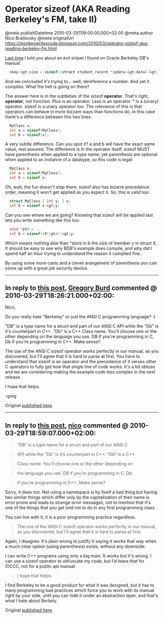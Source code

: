 # Operator sizeof (AKA Reading Berkeley's FM, take II)

@meta publishDatetime 2010-03-29T09:00:00.000+02:00
@meta author Nico Brailovsky
@meta originalUrl https://monkeywritescode.blogspot.com/2010/03/operator-sizeof-aka-reading-berkeley-fm.html

[Last time](/md_blog/2010/0326_ReadingBerkeley39sFM.md) I told you about an evil snipet I found on Oracle Berkeley DB's manual:

```c++
  skey-&gt;size = sizeof((struct student_record *)pdata-&gt;data)-&gt;last_name;
```

And we concluded it's trying to... well, dereference a number. And yet it compiles. What the hell is going on there?

The answer here is in the subtleties of the sizeof **operator**. That's right, **operator**, not function. Plus is an operator. Less is an operator. \* is a (unary) operator. sizeof is a unary operator too. The relevance of this is that operators can behave in more bizzare ways than functions do. In this case there's a difference between this two lines:

```c++
  MyClass x;
  int a = sizeof(MyClass);
  int b = sizeof(x);
```

A very subtle difference. Can you spot it? a and b will have the exact same value, rest assured. The difference is in the operator itself: sizeof MUST have parenthesis when applied to a type name, yet parenthesis are optional when applied to an instance of a datatype, so this code is legal:

```c++
  MyClass x;
  int a = sizeof(MyClass);
  int b = sizeof x;
```

Oh, wait, the fun doesn't stop there: sizeof also has bizarre precedence order, meaning it won't get applied as you expect it. So, this is valid too:

```c++
  struct MyClass { int y; } x;
  int b = sizeof x-&gt;y;
```

Can you see where we are going? Knowing that sizeof will be applied last lets you write something like this too:

```c++
  void *ptr = ...
  int b = sizeof((X*)ptr)-&gt;y;
```

Which means nothing else than "store in b the size of member y in struct X. It should be easy to see why BDB's example does compile, and why did I spend half an hour trying to understand the reason it compiled fine.

By using some more casts and a clever arangement of parenthesis you can come up with a great job security device.


---
## In reply to [this post](), [Gregory Burd](http://oracle.com/) commented @ 2010-03-29T18:26:21.000+02:00:

Nico,

Do you really hate "Berkeley" or just the ANSI C programming language? :)

"DB" is a type name for a struct and part of our ANSI C API while the "Db" is it's counterpart in C++. "Db" is a C++ Class name. You'll choose one or the other depending on the language you use. DB if you're programming in C, Db if you're programming in C++. Make sense?

The use of the ANSI C sizeof operator works perfectly in our manual, as you discovered, but I'll agree that it is hard to parse at first. You have to understand that sizeof is an operator and the precedence of it verses other C operators to fully get how that single line of code works. It's a bit obtuse and we are considering making the example code less complex in the next release.

I hope that helps.

-greg

Original [published here](/md_blog/2010/0325_IhateBerkeley.md).

---
## In reply to [this post](), [nico](/md_blog/youfoundadeadlink.md) commented @ 2010-03-29T18:59:07.000+02:00:

> “DB” is a type name for a struct and part of our ANSI C

> API while the “Db” is it’s counterpart in C++. “Db” is a C++

> Class name. You’ll choose one or the other depending on

> the language you use. DB if you’re programming in C, Db

> if you’re programming in C++. Make sense?

Sorry, it does not. Not using a namespace is by itself a bad thing but having two similar things which differ only by the capitalization of their name is error prone and leads to strange error messages, not to mention that it's one of the things
that you get told not to do in any first programming class.

You can live with it; it is a poor programming practice regardless.

> The use of the ANSI C sizeof operator works perfectly in our manual,
> as you discovered, but I’ll agree that it is hard to parse at first.

Again, I disagree: it's plain wrong to justify it saying it works that way when a much clear option (using parenthesis) exists, without any downside.

I can write C++ programs using only a big main. It works but it's wrong. I can use a sizeof operator to obfuscate my code, but I'd leave that for IOCCC, not for a public api manual.

> I hope that helps.

I find Berkeley to be a good product for what it was designed, but it has to many programming bad practices which force you to work with its manual right by your side, until you can hide it under an abstraction layer, and that's what I hate about Berkely.

Original [published here](/md_blog/2010/0325_IhateBerkeley.md).

